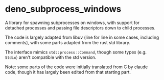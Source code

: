 # deno_subprocess_windows

A library for spawning subprocesses on windows, with support for detached
processes and passing file descriptors down to child processes.

The code is largely adapted from libuv (line for line in some cases, including
comments), with some parts adapted from the rust std library.

The interface mimics `std::process::Command`, though some types (e.g. `Stdio`)
aren't compatible with the std version.

Note: some parts of the code were initially translated from C by claude code,
though it has largely been edited from that starting part.
